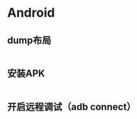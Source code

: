 # Android

## dump布局
<img :src="$withBase('/assets/android_dump.png')" class="zoom">

## 安装APK
<img :src="$withBase('/assets/install_apk.png')" class="zoom">

## 开启远程调试（adb connect）
<img :src="$withBase('/assets/android_adb_connect.png')" class="zoom">